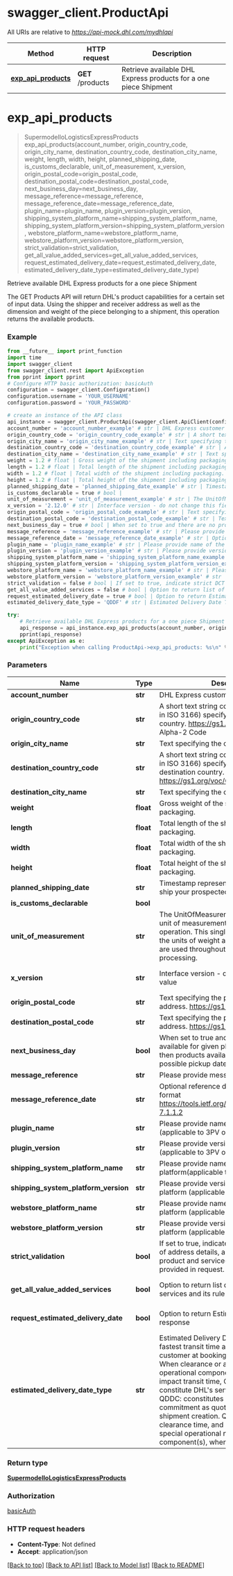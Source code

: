 # swagger_client.ProductApi

All URIs are relative to *https://api-mock.dhl.com/mydhlapi*

Method | HTTP request | Description
------------- | ------------- | -------------
[**exp_api_products**](ProductApi.md#exp_api_products) | **GET** /products | Retrieve available DHL Express products for a one piece Shipment

# **exp_api_products**
> SupermodelIoLogisticsExpressProducts exp_api_products(account_number, origin_country_code, origin_city_name, destination_country_code, destination_city_name, weight, length, width, height, planned_shipping_date, is_customs_declarable, unit_of_measurement, x_version, origin_postal_code=origin_postal_code, destination_postal_code=destination_postal_code, next_business_day=next_business_day, message_reference=message_reference, message_reference_date=message_reference_date, plugin_name=plugin_name, plugin_version=plugin_version, shipping_system_platform_name=shipping_system_platform_name, shipping_system_platform_version=shipping_system_platform_version, webstore_platform_name=webstore_platform_name, webstore_platform_version=webstore_platform_version, strict_validation=strict_validation, get_all_value_added_services=get_all_value_added_services, request_estimated_delivery_date=request_estimated_delivery_date, estimated_delivery_date_type=estimated_delivery_date_type)

Retrieve available DHL Express products for a one piece Shipment

The GET Products API will return DHL's product capabilities for a certain set of input data.  Using the shipper and receiver address as well as the dimension and weight of the piece belonging to a shipment, this operation returns the available products. 

### Example
```python
from __future__ import print_function
import time
import swagger_client
from swagger_client.rest import ApiException
from pprint import pprint
# Configure HTTP basic authorization: basicAuth
configuration = swagger_client.Configuration()
configuration.username = 'YOUR_USERNAME'
configuration.password = 'YOUR_PASSWORD'

# create an instance of the API class
api_instance = swagger_client.ProductApi(swagger_client.ApiClient(configuration))
account_number = 'account_number_example' # str | DHL Express customer account number
origin_country_code = 'origin_country_code_example' # str | A short text string code (see values defined in ISO 3166) specifying the shipment origin country. https://gs1.org/voc/Country, Alpha-2 Code
origin_city_name = 'origin_city_name_example' # str | Text specifying the city name
destination_country_code = 'destination_country_code_example' # str | A short text string code (see values defined in ISO 3166) specifying the shipment destination country. https://gs1.org/voc/Country, Alpha-2 Code
destination_city_name = 'destination_city_name_example' # str | Text specifying the city name
weight = 1.2 # float | Gross weight of the shipment including packaging.
length = 1.2 # float | Total length of the shipment including packaging.
width = 1.2 # float | Total width of the shipment including packaging.
height = 1.2 # float | Total height of the shipment including packaging.
planned_shipping_date = 'planned_shipping_date_example' # str | Timestamp represents the date you plan to ship your prospected shipment 
is_customs_declarable = true # bool | 
unit_of_measurement = 'unit_of_measurement_example' # str | The UnitOfMeasurement node conveys the unit of measurements used in the operation. This single value corresponds to the units of weight and measurement which are used throughout the message processing. 
x_version = '2.12.0' # str | Interface version - do not change this field value  (default to 2.12.0)
origin_postal_code = 'origin_postal_code_example' # str | Text specifying the postal code for an address. https://gs1.org/voc/postalCode (optional)
destination_postal_code = 'destination_postal_code_example' # str | Text specifying the postal code for an address. https://gs1.org/voc/postalCode (optional)
next_business_day = true # bool | When set to true and there are no products available for given plannedShippingDate then products available for the next possible pickup date are returned  (optional)
message_reference = 'message_reference_example' # str | Please provide message reference  (optional)
message_reference_date = 'message_reference_date_example' # str | Optional reference date in the  HTTP-date format https://tools.ietf.org/html/rfc7231#section-7.1.1.2 (optional)
plugin_name = 'plugin_name_example' # str | Please provide name of the plugin (applicable to 3PV only)  (optional)
plugin_version = 'plugin_version_example' # str | Please provide version of the plugin (applicable to 3PV only)  (optional)
shipping_system_platform_name = 'shipping_system_platform_name_example' # str | Please provide name of the shipping platform(applicable to 3PV only)  (optional)
shipping_system_platform_version = 'shipping_system_platform_version_example' # str | Please provide version of the shipping platform (applicable to 3PV only)  (optional)
webstore_platform_name = 'webstore_platform_name_example' # str | Please provide name of the webstore platform (applicable to 3PV only)  (optional)
webstore_platform_version = 'webstore_platform_version_example' # str | Please provide version of the webstore platform (applicable to 3PV only)  (optional)
strict_validation = false # bool | If set to true, indicate strict DCT validation of address details, and validation of product and service(s) combination provided in request. (optional) (default to false)
get_all_value_added_services = false # bool | Option to return list of all value added services and its rule groups if applicable (optional) (default to false)
request_estimated_delivery_date = true # bool | Option to return Estimated Delivery Date in response (optional) (default to true)
estimated_delivery_date_type = 'QDDF' # str | Estimated Delivery Date Type. QDDF: is the fastest transit time as quoted to the customer at booking or shipment creation. When clearance or any other non-transport operational component is expected to impact transit time, QDDF does not constitute DHL's service commitment. QDDC: cconstitutes DHL's service commitment as quoted at booking or shipment creation. QDDC builds in clearance time, and potentially other special operational non-transport component(s), when relevant.  (optional) (default to QDDF)

try:
    # Retrieve available DHL Express products for a one piece Shipment
    api_response = api_instance.exp_api_products(account_number, origin_country_code, origin_city_name, destination_country_code, destination_city_name, weight, length, width, height, planned_shipping_date, is_customs_declarable, unit_of_measurement, x_version, origin_postal_code=origin_postal_code, destination_postal_code=destination_postal_code, next_business_day=next_business_day, message_reference=message_reference, message_reference_date=message_reference_date, plugin_name=plugin_name, plugin_version=plugin_version, shipping_system_platform_name=shipping_system_platform_name, shipping_system_platform_version=shipping_system_platform_version, webstore_platform_name=webstore_platform_name, webstore_platform_version=webstore_platform_version, strict_validation=strict_validation, get_all_value_added_services=get_all_value_added_services, request_estimated_delivery_date=request_estimated_delivery_date, estimated_delivery_date_type=estimated_delivery_date_type)
    pprint(api_response)
except ApiException as e:
    print("Exception when calling ProductApi->exp_api_products: %s\n" % e)
```

### Parameters

Name | Type | Description  | Notes
------------- | ------------- | ------------- | -------------
 **account_number** | **str**| DHL Express customer account number | 
 **origin_country_code** | **str**| A short text string code (see values defined in ISO 3166) specifying the shipment origin country. https://gs1.org/voc/Country, Alpha-2 Code | 
 **origin_city_name** | **str**| Text specifying the city name | 
 **destination_country_code** | **str**| A short text string code (see values defined in ISO 3166) specifying the shipment destination country. https://gs1.org/voc/Country, Alpha-2 Code | 
 **destination_city_name** | **str**| Text specifying the city name | 
 **weight** | **float**| Gross weight of the shipment including packaging. | 
 **length** | **float**| Total length of the shipment including packaging. | 
 **width** | **float**| Total width of the shipment including packaging. | 
 **height** | **float**| Total height of the shipment including packaging. | 
 **planned_shipping_date** | **str**| Timestamp represents the date you plan to ship your prospected shipment  | 
 **is_customs_declarable** | **bool**|  | 
 **unit_of_measurement** | **str**| The UnitOfMeasurement node conveys the unit of measurements used in the operation. This single value corresponds to the units of weight and measurement which are used throughout the message processing.  | 
 **x_version** | **str**| Interface version - do not change this field value  | [default to 2.12.0]
 **origin_postal_code** | **str**| Text specifying the postal code for an address. https://gs1.org/voc/postalCode | [optional] 
 **destination_postal_code** | **str**| Text specifying the postal code for an address. https://gs1.org/voc/postalCode | [optional] 
 **next_business_day** | **bool**| When set to true and there are no products available for given plannedShippingDate then products available for the next possible pickup date are returned  | [optional] 
 **message_reference** | **str**| Please provide message reference  | [optional] 
 **message_reference_date** | **str**| Optional reference date in the  HTTP-date format https://tools.ietf.org/html/rfc7231#section-7.1.1.2 | [optional] 
 **plugin_name** | **str**| Please provide name of the plugin (applicable to 3PV only)  | [optional] 
 **plugin_version** | **str**| Please provide version of the plugin (applicable to 3PV only)  | [optional] 
 **shipping_system_platform_name** | **str**| Please provide name of the shipping platform(applicable to 3PV only)  | [optional] 
 **shipping_system_platform_version** | **str**| Please provide version of the shipping platform (applicable to 3PV only)  | [optional] 
 **webstore_platform_name** | **str**| Please provide name of the webstore platform (applicable to 3PV only)  | [optional] 
 **webstore_platform_version** | **str**| Please provide version of the webstore platform (applicable to 3PV only)  | [optional] 
 **strict_validation** | **bool**| If set to true, indicate strict DCT validation of address details, and validation of product and service(s) combination provided in request. | [optional] [default to false]
 **get_all_value_added_services** | **bool**| Option to return list of all value added services and its rule groups if applicable | [optional] [default to false]
 **request_estimated_delivery_date** | **bool**| Option to return Estimated Delivery Date in response | [optional] [default to true]
 **estimated_delivery_date_type** | **str**| Estimated Delivery Date Type. QDDF: is the fastest transit time as quoted to the customer at booking or shipment creation. When clearance or any other non-transport operational component is expected to impact transit time, QDDF does not constitute DHL&#x27;s service commitment. QDDC: cconstitutes DHL&#x27;s service commitment as quoted at booking or shipment creation. QDDC builds in clearance time, and potentially other special operational non-transport component(s), when relevant.  | [optional] [default to QDDF]

### Return type

[**SupermodelIoLogisticsExpressProducts**](SupermodelIoLogisticsExpressProducts.md)

### Authorization

[basicAuth](../README.md#basicAuth)

### HTTP request headers

 - **Content-Type**: Not defined
 - **Accept**: application/json

[[Back to top]](#) [[Back to API list]](../README.md#documentation-for-api-endpoints) [[Back to Model list]](../README.md#documentation-for-models) [[Back to README]](../README.md)

